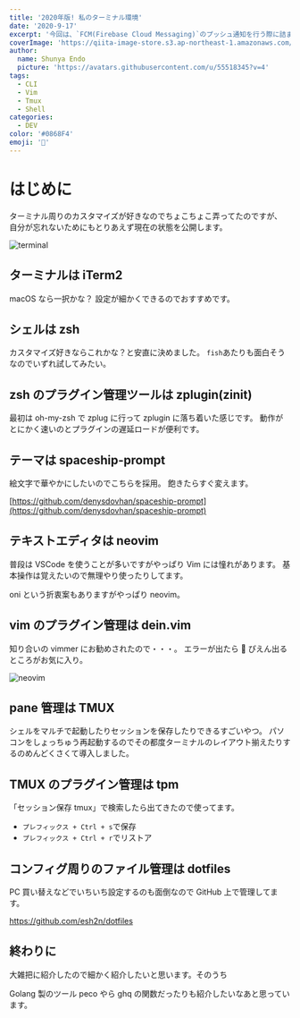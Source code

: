 ```yaml
---
title: '2020年版! 私のターミナル環境'
date: '2020-9-17'
excerpt: '今回は、`FCM(Firebase Cloud Messaging)`のプッシュ通知を行う際に詰まった点を紹介します。'
coverImage: 'https://qiita-image-store.s3.ap-northeast-1.amazonaws.com/0/489303/7744782f-d2c3-25b4-a1b3-a0dfd055cc30.png'
author:
  name: Shunya Endo
  picture: 'https://avatars.githubusercontent.com/u/55518345?v=4'
tags:
  - CLI
  - Vim
  - Tmux
  - Shell
categories:
  - DEV
color: '#0868F4'
emoji: '🙅'
---
```


# はじめに

ターミナル周りのカスタマイズが好きなのでちょこちょこ弄ってたのですが、
自分が忘れないためにもとりあえず現在の状態を公開します。

![terminal](https://user-images.githubusercontent.com/55518345/93455768-ba193680-f917-11ea-97ea-90afbd3620b3.png)

## ターミナルは iTerm2

macOS なら一択かな？
設定が細かくできるのでおすすめです。

## シェルは zsh

カスタマイズ好きならこれかな？と安直に決めました。
`fish`あたりも面白そうなのでいずれ試してみたい。

## zsh のプラグイン管理ツールは zplugin(zinit)

最初は oh-my-zsh で zplug に行って zplugin に落ち着いた感じです。
動作がとにかく速いのとプラグインの遅延ロードが便利です。

## テーマは spaceship-prompt

絵文字で華やかにしたいのでこちらを採用。
飽きたらすぐ変えます。

[https://github.com/denysdovhan/spaceship-prompt](https://github.com/denysdovhan/spaceship-prompt)

## テキストエディタは neovim

普段は VSCode を使うことが多いですがやっぱり Vim には憧れがあります。
基本操作は覚えたいので無理やり使ったりしてます。

oni という折衷案もありますがやっぱり neovim。

## vim のプラグイン管理は dein.vim

知り合いの vimmer にお勧めされたので・・・。
エラーが出たら 🥺 ぴえん出るところがお気に入り。

![neovim](https://qiita-image-store.s3.ap-northeast-1.amazonaws.com/0/489303/03dff0bf-672c-6207-139d-5a04003046b5.png)

## pane 管理は TMUX

シェルをマルチで起動したりセッションを保存したりできるすごいやつ。
パソコンをしょっちゅう再起動するのでその都度ターミナルのレイアウト揃えたりするのめんどくさくて導入しました。

## TMUX のプラグイン管理は tpm

「セッション保存 tmux」で検索したら出てきたので使ってます。

- `プレフィックス + Ctrl + s`で保存
- `プレフィックス + Ctrl + r`でリストア

## コンフィグ周りのファイル管理は dotfiles

PC 買い替えなどでいちいち設定するのも面倒なので GitHub 上で管理してます。

<https://github.com/esh2n/dotfiles>

## 終わりに

大雑把に紹介したので細かく紹介したいと思います。そのうち

Golang 製のツール peco やら ghq の関数だったりも紹介したいなあと思っています。
